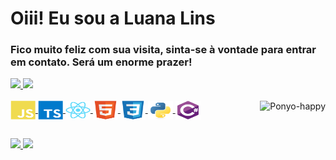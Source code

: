 # Oiii! Eu sou a Luana Lins

### Fico muito feliz com sua visita, sinta-se à vontade para entrar em contato. Será um enorme prazer!

<div>
   
   <a href="https://github.com/LuanaVLins">
    
   <img src="https://img.shields.io/badge/-Gmail-%23333?style=for-the-badge&logo=gmail&logoColor=red" target="_blank">
    
   <img src="https://img.shields.io/badge/-LinkedIn-%230077B5?style=for-the-badge&logo=linkedin&logoColor=white" target="_blank">
         
   </div>
      <div style="display: inline_block"><br>
  <img align="center" alt="Rafa-Js" height="30" width="40" src="https://raw.githubusercontent.com/devicons/devicon/master/icons/javascript/javascript-plain.svg">
  <img align="center" alt="Rafa-Ts" height="30" width="40" src="https://raw.githubusercontent.com/devicons/devicon/master/icons/typescript/typescript-plain.svg">
  <img align="center" alt="Rafa-React" height="30" width="40" src="https://raw.githubusercontent.com/devicons/devicon/master/icons/react/react-original.svg">
  <img align="center" alt="Rafa-HTML" height="30" width="40" src="https://raw.githubusercontent.com/devicons/devicon/master/icons/html5/html5-original.svg">
  <img align="center" alt="Rafa-CSS" height="30" width="40" src="https://raw.githubusercontent.com/devicons/devicon/master/icons/css3/css3-original.svg">
  <img align="center" alt="Rafa-Python" height="30" width="40" src="https://raw.githubusercontent.com/devicons/devicon/master/icons/python/python-original.svg">
  <img align="center" alt="Rafa-Csharp" height="30" width="40" src="https://raw.githubusercontent.com/devicons/devicon/master/icons/csharp/csharp-original.svg">
 
   <img align="right" alt="Ponyo-happy" src="https://64.media.tumblr.com/5a564c6dba0969aa9f51177c0e7d6d46/3acc154803c6216b-f2/s500x750/143a68aeffe79d6e2e06841923287077b97e588a.gif">
      </div>
 

 ##

 <div>
  
  <img height="180em" src="https://github-readme-stats.vercel.app/api?username=LuanaVLins&show_icons=midnight-purple&theme=midnight-purple&include_all_commits=true&count_private=true"/>
    
  <img height="180em" src="https://github-readme-stats.vercel.app/api/top-langs/?username=LuanaVLins&layout=compact&langs_count=7&theme=midnight-purple"/>
  
</div>
 
  ##
   



